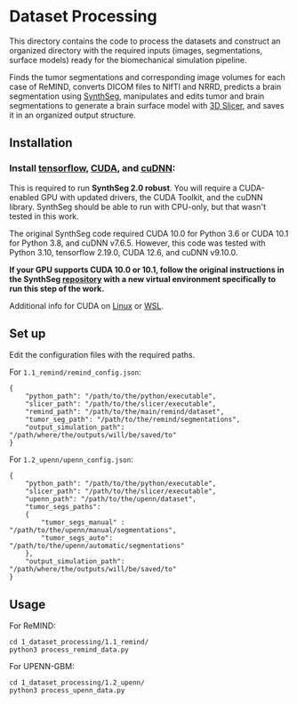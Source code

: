 # Dataset Processing
This directory contains the code to process the datasets and construct an organized directory with the required inputs (images, segmentations, surface models) ready for the biomechanical simulation pipeline.

Finds the tumor segmentations and corresponding image volumes for each case of ReMIND, converts DICOM files to NIfTI and NRRD, predicts a brain segmentation using [SynthSeg](https://github.com/BBillot/SynthSeg), manipulates and edits tumor and brain segmentations to generate a brain surface model with [3D Slicer](https://www.slicer.org/), and saves it in an organized output structure.

## Installation
### Install [tensorflow](https://www.tensorflow.org/install), [CUDA](https://developer.nvidia.com/cuda-toolkit-archive), and [cuDNN](https://developer.nvidia.com/rdp/cudnn-archive):
This is required to run **SynthSeg 2.0 robust**. You will require a CUDA-enabled GPU with updated drivers, the CUDA Toolkit, and the cuDNN library. SynthSeg should be able to run with CPU-only, but that wasn't tested in this work.

The original SynthSeg code required CUDA 10.0 for Python 3.6 or CUDA 10.1 for Python 3.8, and cuDNN v7.6.5. However, this code was tested with Python 3.10, tensorflow 2.19.0, CUDA 12.6, and cuDNN v9.10.0. 

**If your GPU supports CUDA 10.0 or 10.1, follow the original instructions in the SynthSeg [repository](https://github.com/BBillot/SynthSeg) with a new virtual environment specifically to run this step of the work.**

Additional info for CUDA on [Linux](https://docs.nvidia.com/cuda/cuda-installation-guide-linux/) or [WSL](https://docs.nvidia.com/cuda/wsl-user-guide/index.html).

## Set up
Edit the configuration files with the required paths.

For `1.1_remind/remind_config.json`:
```
{
    "python_path": "/path/to/the/python/executable",
    "slicer_path": "/path/to/the/slicer/executable",
    "remind_path": "/path/to/the/main/remind/dataset",
    "tumor_seg_path": "/path/to/the/remind/segmentations",
    "output_simulation_path": "/path/where/the/outputs/will/be/saved/to"
}
```

For `1.2_upenn/upenn_config.json`:
```
{
    "python_path": "/path/to/the/python/executable",
    "slicer_path": "/path/to/the/slicer/executable",
    "upenn_path": "/path/to/the/upenn/dataset",
    "tumor_segs_paths": 
    {
        "tumor_segs_manual" : "/path/to/the/upenn/manual/segmentations", 
        "tumor_segs_auto": "/path/to/the/upenn/automatic/segmentations"
    },
    "output_simulation_path": "/path/where/the/outputs/will/be/saved/to"
}
```

## Usage
For ReMIND:
```
cd 1_dataset_processing/1.1_remind/
python3 process_remind_data.py
```

For UPENN-GBM:
```
cd 1_dataset_processing/1.2_upenn/
python3 process_upenn_data.py
```

